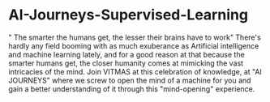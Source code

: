 # AI-Journeys-Supervised-Learning
" The smarter the humans get, the lesser their brains have to work"  There's hardly any field booming with as much exuberance as Artificial intelligence and machine learning lately, and for a good reason at that because the smarter humans get, the closer humanity comes at mimicking the vast intricacies of the mind. Join VITMAS at this celebration of knowledge, at "AI JOURNEYS" where we screw to open the mind of a machine for you and gain a better understanding of it through this "mind-opening" experience.
